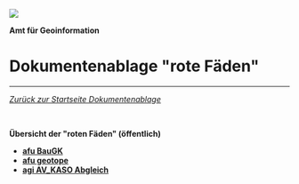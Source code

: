 ![](https://github.com/sogis/dok/blob/dok/Logo.png)

**Amt für Geoinformation**
# Dokumentenablage "rote Fäden"

---
[*Zurück zur Startseite Dokumentenablage*](https://github.com/sogis/dok)

&nbsp;


**Übersicht der "roten Fäden" (öffentlich)**

* [**afu BauGK**](https://github.com/sogis/dok/dok_rote_faeden/blob/master/Documents/BauGK/BauGK.md)
* [**afu geotope**](https://github.com/sogis/dok/dok_rote_faeden/blob/master/Documents/afu_geotope.md)
* [**agi AV_KASO Abgleich**](https://github.com/sogis/dok/dok_rote_faeden/blob/master/Documents/AV_KASO_Abgleich.md)

